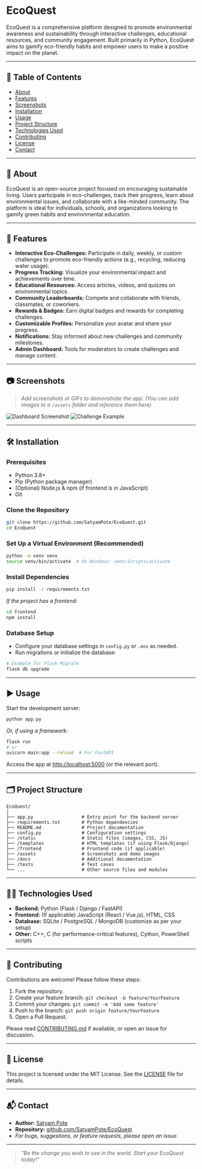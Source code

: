 # EcoQuest

EcoQuest is a comprehensive platform designed to promote environmental awareness and sustainability through interactive challenges, educational resources, and community engagement. Built primarily in Python, EcoQuest aims to gamify eco-friendly habits and empower users to make a positive impact on the planet.

---

## 🌱 Table of Contents

- [About](#about)
- [Features](#features)
- [Screenshots](#screenshots)
- [Installation](#installation)
- [Usage](#usage)
- [Project Structure](#project-structure)
- [Technologies Used](#technologies-used)
- [Contributing](#contributing)
- [License](#license)
- [Contact](#contact)

---

## 📖 About

EcoQuest is an open-source project focused on encouraging sustainable living. Users participate in eco-challenges, track their progress, learn about environmental issues, and collaborate with a like-minded community. The platform is ideal for individuals, schools, and organizations looking to gamify green habits and environmental education.

---

## 🚀 Features

- **Interactive Eco-Challenges:** Participate in daily, weekly, or custom challenges to promote eco-friendly actions (e.g., recycling, reducing water usage).
- **Progress Tracking:** Visualize your environmental impact and achievements over time.
- **Educational Resources:** Access articles, videos, and quizzes on environmental topics.
- **Community Leaderboards:** Compete and collaborate with friends, classmates, or coworkers.
- **Rewards & Badges:** Earn digital badges and rewards for completing challenges.
- **Customizable Profiles:** Personalize your avatar and share your progress.
- **Notifications:** Stay informed about new challenges and community milestones.
- **Admin Dashboard:** Tools for moderators to create challenges and manage content.

---

## 📷 Screenshots

> _Add screenshots or GIFs to demonstrate the app. (You can add images to a `/assets` folder and reference them here)_

![Dashboard Screenshot](assets/dashboard.png)
![Challenge Example](assets/challenge.png)

---

## 🛠️ Installation

### Prerequisites

- Python 3.8+
- Pip (Python package manager)
- (Optional) Node.js & npm (if frontend is in JavaScript)
- Git

### Clone the Repository

```bash
git clone https://github.com/SatyamPote/EcoQuest.git
cd EcoQuest
```

### Set Up a Virtual Environment (Recommended)

```bash
python -m venv venv
source venv/bin/activate  # On Windows: venv\Scripts\activate
```

### Install Dependencies

```bash
pip install -r requirements.txt
```

_If the project has a frontend:_

```bash
cd frontend
npm install
```

### Database Setup

- Configure your database settings in `config.py` or `.env` as needed.
- Run migrations or initialize the database:

```bash
# Example for Flask-Migrate
flask db upgrade
```

---

## ▶️ Usage

Start the development server:

```bash
python app.py
```

_Or, if using a framework:_

```bash
flask run
# or
uvicorn main:app --reload  # For FastAPI
```

Access the app at [http://localhost:5000](http://localhost:5000) (or the relevant port).

---

## 🗂 Project Structure

```plaintext
EcoQuest/
│
├── app.py                  # Entry point for the backend server
├── requirements.txt        # Python dependencies
├── README.md               # Project documentation
├── config.py               # Configuration settings
├── /static                 # Static files (images, CSS, JS)
├── /templates              # HTML templates (if using Flask/Django)
├── /frontend               # Frontend code (if applicable)
├── /assets                 # Screenshots and demo images
├── /docs                   # Additional documentation
├── /tests                  # Test cases
└── ...                     # Other source files and modules
```

---

## 🧑‍💻 Technologies Used

- **Backend:** Python (Flask / Django / FastAPI)
- **Frontend:** (If applicable) JavaScript (React / Vue.js), HTML, CSS
- **Database:** SQLite / PostgreSQL / MongoDB (customize as per your setup)
- **Other:** C++, C (for performance-critical features), Cython, PowerShell scripts

---

## 🤝 Contributing

Contributions are welcome! Please follow these steps:

1. Fork the repository.
2. Create your feature branch: `git checkout -b feature/YourFeature`
3. Commit your changes: `git commit -m 'Add some feature'`
4. Push to the branch: `git push origin feature/YourFeature`
5. Open a Pull Request.

Please read [CONTRIBUTING.md](CONTRIBUTING.md) if available, or open an issue for discussion.

---

## 📄 License

This project is licensed under the MIT License. See the [LICENSE](LICENSE) file for details.

---

## 📬 Contact

- **Author:** [Satyam Pote](https://github.com/SatyamPote)
- **Repository:** [github.com/SatyamPote/EcoQuest](https://github.com/SatyamPote/EcoQuest)
- _For bugs, suggestions, or feature requests, please open an issue._

---

> _"Be the change you wish to see in the world. Start your EcoQuest today!"_
